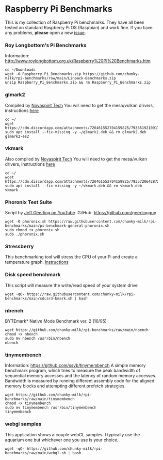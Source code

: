 # Raspberry Pi Benchmarks
This is my collection of Raspberry Pi benchmarks. They have all been tested on standard Raspberry Pi OS (Raspbian) and work fine.
If you have any problems, **please** open a new [issue](https://github.com/chunky-milk/rpi-benchmarks/issues).

### Roy Longbottom's Pi Benchmarks
Information: http://www.roylongbottom.org.uk/Raspberry%20Pi%20Benchmarks.htm
```
cd ~/Downloads
wget -O Raspberry_Pi_Benchmarks.zip https://github.com/chunky-milk/rpi-benchmarks/raw/main/Linpack-Benchmarks.zip
unzip Raspberry_Pi_Benchmarks.zip && rm Raspberry_Pi_Benchmarks.zip
```

### glmark2
Compiled by [Novaspirit Tech](https://www.youtube.com/channel/UCrjKdwxaQMSV_NDywgKXVmw)
You will need to get the mesa/vulkan drivers, instructions [here](https://github.com/chunky-milk/pi-bashscripts-files/blob/main/other/mesa-vulkan-drivers-rpi4.md)
```
cd ~/
wget https://cdn.discordapp.com/attachments/720461552704159825/793351921091739688/glmark2.deb
sudo apt install --fix-missing -y ~/glmark2.deb && rm glmark2.deb
glmark2-es2
```

### vkmark
Also compiled by [Novaspirit Tech](https://www.youtube.com/channel/UCrjKdwxaQMSV_NDywgKXVmw)
You will need to get the mesa/vulkan drivers, instructions [here](https://github.com/chunky-milk/pi-bashscripts-files/blob/main/other/mesa-vulkan-drivers-rpi4.md)
```
cd ~/
wget https://cdn.discordapp.com/attachments/720461552704159825/793572064287260672/vkmark.deb
sudo apt install --fix-missing -y ~/vkmark.deb && rm vkmark.deb
vkmark
```

### Phoronix Test Suite
Script by [Jeff Geerling on YouTube](https://www.youtube.com/c/JeffGeerling). GitHub: https://github.com/geerlingguy
```
wget -O phoronix.sh https://raw.githubusercontent.com/chunky-milk/rpi-benchmarks/main/pi-benchmark-general-phoronix.sh
sudo chmod +x phoronix.sh
sudo ./phoronix.sh
```

### Stressberry
This benchmarking tool will stress the CPU of your Pi and create a temperature graph.
[Instructions](https://github.com/chunky-milk/rpi-benchmarks/blob/main/stressberry.md)

### Disk speed benchmark
This script will measure the write/read speed of your system drive
```
wget -qO- https://raw.githubusercontent.com/chunky-milk/rpi-benchmarks/main/sdcard-bmark.sh | bash
```

### nbench
BYTEmark* Native Mode Benchmark ver. 2 (10/95)
```
wget https://github.com/chunky-milk/rpi-benchmarks/raw/main/nbench
chmod +x nbench
sudo mv nbench /usr/bin/nbench
nbench
```

### tinymembench
Information: https://github.com/ssvb/tinymembench
A simple memory benchmark program, which tries to measure the peak
bandwidth of sequential memory accesses and the latency of random memory
accesses. Bandwidth is measured by running different assembly code for
the aligned memory blocks and attempting different prefetch strategies.
```
wget https://github.com/chunky-milk/rpi-benchmarks/raw/main/tinymembench
chmod +x tinymembench
sudo mv tinymembench /usr/bin/tinymembench
tinymembench
```

### webgl samples
This application shows a couple webGL samples. I typically use the aquarium one but whichever one you use is your choice.
```
wget -qO- https://github.com/chunky-milk/rpi-benchmarks/raw/main/webgl.sh | bash
```
